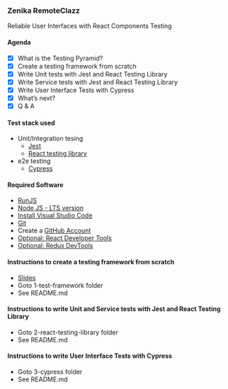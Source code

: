 ### Zenika RemoteClazz

Reliable User Interfaces with React Components Testing

#### Agenda

- [x] What is the Testing Pyramid?
- [x] Create a testing framework from scratch
- [x] Write Unit tests with Jest and React Testing Library
- [x] Write Service tests with Jest and React Testing Library
- [x] Write User Interface Tests with Cypress
- [x] What’s next?
- [x] Q & A

#### Test stack used

- Unit/Integration tesing
  - [Jest](https://jestjs.io/)
  - [React testing library](https://testing-library.com/docs/react-testing-library/intro/)
- e2e testing
  - [Cypress](https://www.cypress.io/)

#### Required Software

- [RunJS](https://runjs.app)
- [Node JS - LTS version](https://nodejs.org/en)
- [Install Visual Studio Code](https://code.visualstudio.com) 
- [Git](https://git-scm.com)
- Create a [GitHub Account](https://github.com)
- [Optional: React Developer Tools](https://chrome.google.com/webstore/detail/react-developer-tools/fmkadmapgofadopljbjfkapdkoienihi)
- [Optional: Redux DevTools](https://chrome.google.com/webstore/detail/redux-devtools/lmhkpmbekcpmknklioeibfkpmmfibljd)

#### Instructions to create a testing framework from scratch

- [Slides](https://slides.com/chesterheng/react-testing)
- Goto 1-test-framework folder
- See README.md

#### Instructions to write Unit and Service tests with Jest and React Testing Library

- Goto 2-react-testing-library folder
- See README.md

#### Instructions to write User Interface Tests with Cypress

- Goto 3-cypress folder
- See README.md
